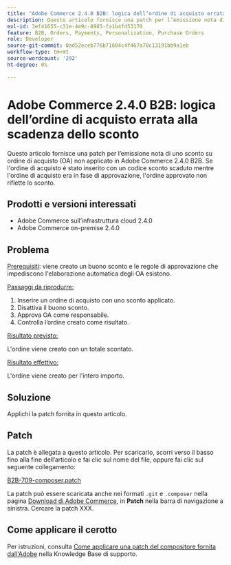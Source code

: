 ```yaml
---
title: "Adobe Commerce 2.4.0 B2B: logica dell’ordine di acquisto errata alla scadenza dello sconto"
description: Questo articolo fornisce una patch per l’emissione nota di uno sconto su ordine di acquisto (OA) non applicato in Adobe Commerce 2.4.0 B2B. Se l'ordine di acquisto è stato inserito con un codice sconto scaduto mentre l'ordine di acquisto era in fase di approvazione, l'ordine approvato non riflette lo sconto.
exl-id: 3ef41655-c31e-4e9c-8985-fa1b4fd53170
feature: B2B, Orders, Payments, Personalization, Purchase Orders
role: Developer
source-git-commit: 0ad52eceb776b71604c4f467a70c13191bb9a1eb
workflow-type: tm+mt
source-wordcount: '292'
ht-degree: 0%

---
```


# Adobe Commerce 2.4.0 B2B: logica dell’ordine di acquisto errata alla scadenza dello sconto

Questo articolo fornisce una patch per l’emissione nota di uno sconto su ordine di acquisto (OA) non applicato in Adobe Commerce 2.4.0 B2B. Se l&#39;ordine di acquisto è stato inserito con un codice sconto scaduto mentre l&#39;ordine di acquisto era in fase di approvazione, l&#39;ordine approvato non riflette lo sconto.

## Prodotti e versioni interessati

* Adobe Commerce sull’infrastruttura cloud 2.4.0
* Adobe Commerce on-premise 2.4.0

## Problema

<u>Prerequisiti</u>: viene creato un buono sconto e le regole di approvazione che impediscono l&#39;elaborazione automatica degli OA esistono.

<u>Passaggi da riprodurre:</u>

1. Inserire un ordine di acquisto con uno sconto applicato.
1. Disattiva il buono sconto.
1. Approva OA come responsabile.
1. Controlla l’ordine creato come risultato.

<u>Risultato previsto:</u>

L&#39;ordine viene creato con un totale scontato.

<u>Risultato effettivo:</u>

L&#39;ordine viene creato per l&#39;intero importo.

## Soluzione

Applichi la patch fornita in questo articolo.

## Patch

La patch è allegata a questo articolo. Per scaricarlo, scorri verso il basso fino alla fine dell’articolo e fai clic sul nome del file, oppure fai clic sul seguente collegamento:

[B2B-709-composer.patch](assets/B2B-709-composer.patch.zip)

La patch può essere scaricata anche nei formati `.git` e `.composer` nella pagina [Download di Adobe Commerce](https://magento.com/tech-resources/download), in **Patch** nella barra di navigazione a sinistra. Cercare la patch XXX.

## Come applicare il cerotto

Per istruzioni, consulta [Come applicare una patch del compositore fornita dall&#39;Adobe](/help/how-to/general/how-to-apply-a-composer-patch-provided-by-magento.md) nella Knowledge Base di supporto.
